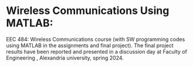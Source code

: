 # Wireless Communications Using MATLAB:
EEC 484: Wireless Communications course (with SW programming codes using MATLAB in the assignments and final project). The final project results have been reported and presented in a discussion day at Faculty of Engineering , Alexandria university, spring 2024.
